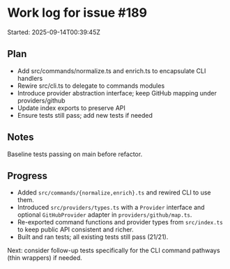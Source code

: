# Work log for issue #189

Started: 2025-09-14T00:39:45Z

## Plan
- Add src/commands/normalize.ts and enrich.ts to encapsulate CLI handlers
- Rewire src/cli.ts to delegate to commands modules
- Introduce provider abstraction interface; keep GitHub mapping under providers/github
- Update index exports to preserve API
- Ensure tests still pass; add new tests if needed

## Notes
Baseline tests passing on main before refactor.

## Progress
- Added `src/commands/{normalize,enrich}.ts` and rewired CLI to use them.
- Introduced `src/providers/types.ts` with a `Provider` interface and optional `GitHubProvider` adapter in `providers/github/map.ts`.
- Re-exported command functions and provider types from `src/index.ts` to keep public API consistent and richer.
- Built and ran tests; all existing tests still pass (21/21).

Next: consider follow-up tests specifically for the CLI command pathways (thin wrappers) if needed.

